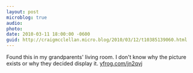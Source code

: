 ```yaml
---
layout: post
microblog: true
audio: 
photo: 
date: 2010-03-11 18:00:00 -0600
guid: http://craigmcclellan.micro.blog/2010/03/12/t10385139060.html
---
```

Found this in my grandparents' living room. I don't know why the picture exists or why they decided display it.  [yfrog.com/jn2qvj](http://yfrog.com/jn2qvj)
